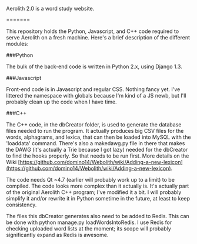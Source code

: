 Aerolith 2.0 is a word study website.

=======

This repository holds the Python, Javascript, and C++ code required to serve Aerolith on a fresh machine. Here's
a brief description of the different modules:

###Python

The bulk of the back-end code is written in Python 2.x, using Django 1.3. 

###Javascript

Front-end code is in Javascript and regular CSS. Nothing fancy yet. I've littered the namespace with globals because I'm
kind of a JS newb, but I'll probably clean up the code when I have time.

###C++

The C++ code, in the dbCreator folder, is used to generate the database files needed to run the program. It actually
produces big CSV files for the words, alphagrams, and lexica, that can then be loaded into MySQL with the 'loaddata' 
command. There's also a makedawg.py file in there that makes the DAWG (it's actually a Trie because I got lazy) needed
for the dbCreator to find the hooks properly. So that needs to be run first. More details on the Wiki 
[https://github.com/domino14/Webolith/wiki/Adding-a-new-lexicon](https://github.com/domino14/Webolith/wiki/Adding-a-new-lexicon).

The code needs Qt ~4.7 (earlier will probably work up to a limit) to be compiled. The code looks more complex than
it actually is. It's actually part of the original Aerolith C++ program; I've modified it a bit. I will probably
simplify it and/or rewrite it in Python sometime in the future, at least to keep consistency.

The files this dbCreator generates also need to be added to Redis. This can be done with python manage.py loadWordsIntoRedis.
I use Redis for checking uploaded word lists at the moment; its scope will probably significantly expand as Redis is awesome.